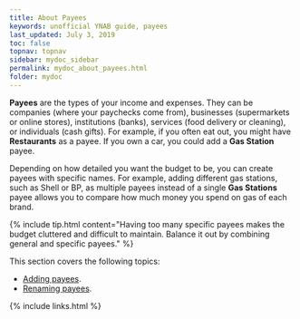 ```yaml
---
title: About Payees
keywords: unofficial YNAB guide, payees
last_updated: July 3, 2019
toc: false
topnav: topnav
sidebar: mydoc_sidebar
permalink: mydoc_about_payees.html
folder: mydoc
---
```


**Payees** are the types of your income and expenses. They can be companies (where your paychecks come from), businesses (supermarkets or online stores), institutions (banks), services (food delivery or cleaning), or individuals (cash gifts). For example, if you often eat out, you might have **Restaurants** as a payee. If you own a car, you could add a **Gas Station** payee.

Depending on how detailed you want the budget to be, you can create payees with specific names. For example, adding different gas stations, such as Shell or BP, as multiple payees instead of a single **Gas Stations** payee allows you to compare how much money you spend on gas of each brand.

{% include tip.html content="Having too many specific payees makes the budget cluttered and difficult to maintain. Balance it out by combining general and specific payees." %}

This section covers the following topics:

*  [Adding payees](mydoc_adding_payees.html).
*  [Renaming payees](mydoc_renaming_payees.html).

{% include links.html %}
